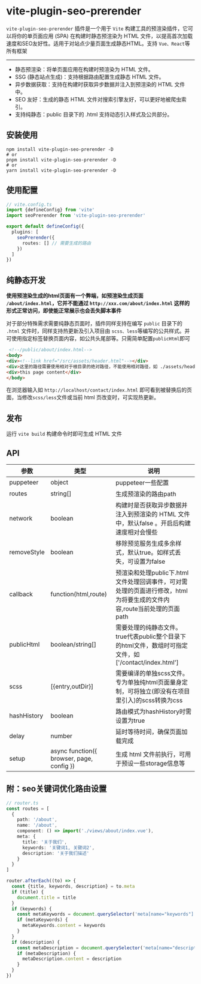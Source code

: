 # vite-plugin-seo-prerender

`vite-plugin-seo-prerender` 插件是一个用于 `Vite` 构建工具的预渲染插件，它可以将你的单页面应用 (SPA) 在构建时静态预渲染为
HTML 文件，以提高首次加载速度和SEO友好性。适用于对站点少量页面生成静态HTML。支持 `Vue、React`等所有框架

***

+ 静态预渲染：将单页面应用在构建时预渲染为 HTML 文件。
+ SSG (静态站点生成)：支持根据路由配置生成静态 HTML 文件。
+ 异步数据获取：支持在构建时获取异步数据并注入到预渲染的 HTML 文件中。
+ SEO 友好：生成的静态 HTML 文件对搜索引擎友好，可以更好地被爬虫索引。
+ 支持纯静态：public 目录下的 .html 支持动态引入样式及公共部分。

## 安装使用

```shell
npm install vite-plugin-seo-prerender -D
# or
pnpm install vite-plugin-seo-prerender -D
# or
yarn install vite-plugin-seo-prerender -D
```

## 使用配置

```ts
// vite.config.ts
import {defineConfig} from 'vite'
import seoPrerender from 'vite-plugin-seo-prerender'

export default defineConfig({
  plugins: [
    seoPrerender({
      routes: [] // 需要生成的路由
    })
  ]
})
```

## 纯静态开发

**使用预渲染生成的html页面有一个弊端，如预渲染生成页面 `/about/index.html`，它并不能通过 `http://xxx.com/about/index.html`
这样的形式正常访问，即使能正常展示也会丢失脚本事件**

对于部分特殊需求需要纯静态页面时，插件同样支持在编写 `public` 目录下的 `.html`
文件时，同样支持热更新及引入项目由 `scss、less`等编写的公共样式。并可使用指定标签替换页面内容，如公共头尾部等。只需简单配置`publicHtml`即可

```html
 <!--/public/about/index.html-->
<body>
<div><!--link href="/src/assets/header.html"--></div>
<div>这里的路径需要使用相对于根目录的绝对路径，不能使用相对路径，如 ./assets/header.html</div>
<div>this page content</div>
</body>
```

在浏览器输入如 `http://localhost/contact/index.html` 即可看到被替换后的页面，当修改`scss/less`文件或当前 html 页改变时，可实现热更新。

## 发布

运行 `vite build` 构建命令时即可生成 HTML 文件

## API

| 参数          | 类型                   | 说明                                                                      |
|-------------|----------------------|-------------------------------------------------------------------------|
| puppeteer   | object               | puppeteer一些配置                                                           |
| routes      | string[]             | 生成预渲染的路由path                                                            |
| network     | boolean              | 构建时是否获取异步数据并注入到预渲染的 HTML 文件中，默认false 。开启后构建速度相对会慢些                      |
| removeStyle | boolean              | 移除预览服务生成多余样式，默认true。如样式丢失，可设置为false                                     |
| callback    | function(html,route) | 预渲染和处理public下.html文件处理回调事件，可对需处理的页面进行修改，html为将要生成的文件内容,route当前处理的页面path |
| publicHtml  | boolean/string[]     | 需要处理的纯静态文件。true代表public整个目录下的html文件，数组时可指定文件，如['/contact/index.html']   |
| scss        | [{entry,outDir}]     | 需要编译的单独scss文件。专为单独纯html页面量身定制，可将独立(即没有在项目里引入)的scss转换为css                |
| hashHistory | boolean              | 路由模式为hashHistory时需设置为true                                               |
| delay       | number               | 延时等待时间，确保页面加载完成                                                         |
| setup       | async function({ browser, page, config }) | 生成 html 文件前执行，可用于预设一些storage信息等                          |

## 附：seo关键词优化路由设置

```ts
// router.ts
const routes = [
  {
    path: '/about',
    name: '/about',
    component: () => import('./views/about/index.vue'),
    meta: {
      title: '关于我们',
      keywords: '关键词1, 关键词2',
      description: '关于我们描述'
    }
  }
]

router.afterEach((to) => {
  const {title, keywords, description} = to.meta
  if (title) {
    document.title = title
  }
  if (keywords) {
    const metaKeywords = document.querySelector('meta[name="keywords"]')
    if (metaKeywords) {
      metaKeywords.content = keywords
    }
  }
  if (description) {
    const metaDescription = document.querySelector('meta[name="description"]')
    if (metaDescription) {
      metaDescription.content = description
    }
  }
})
```
